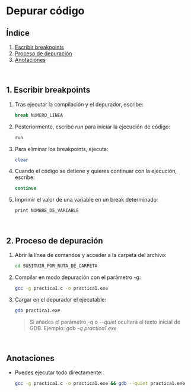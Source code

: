 # Depurar código

## Índice
1. [Escribir breakpoints](#punto1)
2. [Proceso de depuración](#punto2)
3. [Anotaciones](#punto3)



<br><div id="punto1"></div>

## 1. Escribir breakpoints

1. Tras ejecutar la compilación y el depurador, escribe:
    ```bash
    break NUMERO_LINEA
    ```
2. Posteriormente, escribe _run_ para iniciar la ejecución de código:
    ```bash
    run
    ```
3. Para eliminar los breakpoints, ejecuta:
    ```bash
    clear
    ```
4. Cuando el código se detiene y quieres continuar con la ejecución, escribe:
    ```bash
    continue
    ```
5. Imprimir el valor de una variable en un break determinado:
    ```bash
    print NOMBRE_DE_VARIABLE
    ```



<br><div id="punto2"></div>

## 2. Proceso de depuración
1. Abrir la línea de comandos y acceder a la carpeta del archivo:
    ```bash
    cd SUSITUIR_POR_RUTA_DE_CARPETA
    ```
2. Compilar en modo depuración con el parámetro -g:
    ```bash
    gcc -g practica1.c -o practica1.exe
    ```
3. Cargar en el depurador el ejecutable:
    ```bash
    gdb practica1.exe
    ```
    > Si añades el parámetro _-q_ o _--quiet_ ocultará el texto inicial de GDB. Ejemplo: _gdb -q practica1.exe_



<br><div id="punto3"></div>

## Anotaciones
- Puedes ejecutar todo directamente:
    ```bash
    gcc -g practica1.c -o practica1.exe && gdb --quiet practica1.exe
    ```
